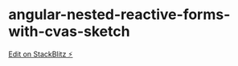 # angular-nested-reactive-forms-with-cvas-sketch

[Edit on StackBlitz ⚡️](https://stackblitz.com/edit/angular-nested-reactive-forms-with-cvas-sketch-imtnhk)
